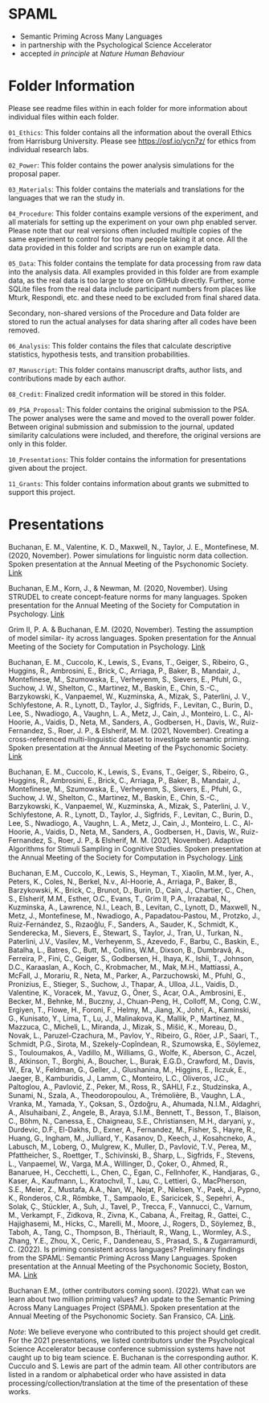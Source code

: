 # SPAML

- Semantic Priming Across Many Languages 
- in partnership with the Psychological Science Accelerator
- accepted *in principle* at *Nature Human Behaviour*

# Folder Information

Please see readme files within in each folder for more information about individual files within each folder. 

`01_Ethics`: This folder contains all the information about the overall Ethics from Harrisburg University. Please see https://osf.io/ycn7z/ for ethics from individual research labs. 

`02_Power`: This folder contains the power analysis simulations for the proposal paper. 

`03_Materials`: This folder contains the materials and translations for the languages that we ran the study in. 

`04_Procedure`: This folder contains example versions of the experiment, and all materials for setting up the experiment on your own php enabled server. Please note that our real versions often included multiple copies of the same experiment to control for too many people taking it at once. All the data provided in this folder and scripts are run on example data.  

`05_Data`: This folder contains the template for data processing from raw data into the analysis data. All examples provided in this folder are from example data, as the real data is too large to store on GitHub directly. Further, some SQLite files from the real data include participant numbers from places like Mturk, Respondi, etc. and these need to be excluded from final shared data. 

Secondary, non-shared versions of the Procedure and Data folder are stored to run the actual analyses for data sharing after all codes have been removed. 

`06_Analysis`: This folder contains the files that calculate descriptive statistics, hypothesis tests, and transition probabilities. 

`07_Manuscript`: This folder contains manuscript drafts, author lists, and contributions made by each author. 

`08_Credit`: Finalized credit information will be stored in this folder. 

`09_PSA_Proposal`: This folder contains the original submission to the PSA. The power analyses were the same and moved to the overall power folder. Between original submission and submission to the journal, updated similarity calculations were included, and therefore, the original versions are only in this folder. 

`10_Presentations`: This folder contains the information for presentations given about the project. 

`11_Grants`: This folder contains information about grants we submitted to support this project. 

# Presentations

Buchanan, E. M., Valentine, K. D., Maxwell, N., Taylor, J. E., Montefinese, M. (2020, November). Power simulations for linguistic norm data collection. Spoken presentation at the Annual Meeting of the Psychonomic Society. [Link](https://youtu.be/80B_Mxk4BpQ)

Buchanan, E.M., Korn, J., & Newman, M. (2020, November). Using STRUDEL to create concept-feature norms for many languages. Spoken presentation for the Annual Meeting of the Society for Computation in Psychology. [Link](https://youtu.be/R0_QYTPPmVM)

Grim II, P. A. & Buchanan, E.M. (2020, November). Testing the assumption of model similar- ity across languages. Spoken presentation for the Annual Meeting of the Society for Computation in Psychology. [Link](https://youtu.be/AyT1vx768Wg)

Buchanan, E. M., Cuccolo, K., Lewis, S.,  Evans, T., Geiger, S., Ribeiro, G., Huggins, R., Ambrosini, E., Brick, C., Arriaga, P., Baker, B., Mandair, J., Montefinese, M., Szumowska, E., Verheyenm, S., Sievers, E., Pfuhl, G., Suchow, J. W., Shelton, C., Martinez, M., Baskin, E., Chin, S.-C., Barzykowski, K., Vanpaemel, W., Kuzminska, A., Mizak, S., Paterlini, J. V., Schlyfestone, A. R., Lynott, D., Taylor, J., Sigfrids, F., Levitan, C., Burin, D., Lee, S., Nwadiogo, A., Vaughn, L. A., Metz, J., Cain, J., Monteiro, L. C., Al-Hoorie, A., Vaidis, D., Neta, M., Sanders, A., Godbersen, H., Davis, W., Ruiz-Fernandez, S., Roer, J. P., & Elsherif, M. M. (2021, November). Creating a cross-referenced multi-linguistic dataset to investigate semantic priming. Spoken presentation at the Annual Meeting of the Psychonomic Society. [Link](https://youtu.be/BOtfCxNCbG0)

Buchanan, E. M., Cuccolo, K., Lewis, S.,  Evans, T., Geiger, S., Ribeiro, G., Huggins, R., Ambrosini, E., Brick, C., Arriaga, P., Baker, B., Mandair, J., Montefinese, M., Szumowska, E., Verheyenm, S., Sievers, E., Pfuhl, G., Suchow, J. W., Shelton, C., Martinez, M., Baskin, E., Chin, S.-C., Barzykowski, K., Vanpaemel, W., Kuzminska, A., Mizak, S., Paterlini, J. V., Schlyfestone, A. R., Lynott, D., Taylor, J., Sigfrids, F., Levitan, C., Burin, D., Lee, S., Nwadiogo, A., Vaughn, L. A., Metz, J., Cain, J., Monteiro, L. C., Al-Hoorie, A., Vaidis, D., Neta, M., Sanders, A., Godbersen, H., Davis, W., Ruiz-Fernandez, S., Roer, J. P., & Elsherif, M. M. (2021, November). Adaptive Algorithms for Stimuli Sampling in Cognitive Studies. Spoken presentation at the Annual Meeting of the Society for Computation in Psychology. [Link](https://youtu.be/_J2uhXdktak)

Buchanan, E.M., Cuccolo, K., Lewis, S., Heyman, T., Xiaolin, M.M., Iyer, A., Peters, K., Coles, N., Berkel, N.v., Al-Hoorie, A., Arriaga, P., Baker, B., Barzykowski, K., Brick, C., Brunot, D., Burin, D., Cain, J., Chartier, C., Chen, S., Elsherif, M.M., Esther, O.C., Evans, T., Grim II, P.A., Irrazabal, N., Kuzminska, A., Lawrence, N.I., Leach, B., Levitan, C., Lynott, D., Maxwell, N., Metz, J., Montefinese, M., Nwadiogo, A., Papadatou-Pastou, M., Protzko, J., Ruiz-Fernández, S., Rızaoğlu, F., Sanders, A., Sauder, K., Schmidt, K., Senderecka, M., Sievers, E., Stewart, S., Taylor, J., Tran, U., Turkan, N., Paterlini, J.V., Vasilev, M., Verheyenm, S., Azevedo, F., Barbu, C., Baskin, E., Batalha, L., Batres, C., Butt, M., Collins, W.M., Dixson, B., Dumbravă, A., Ferreira, P., Fini, C., Geiger, S., Godbersen, H., Ihaya, K., Ishii, T., Johnson, D.C., Karaaslan, A., Koch, C., Krobmacher, M., Mak, M.H., Mattiassi, A., McFall, J., Morariu, R., Neta, M., Parker, A., Parzuchowski, M., Pfuhl, G., Pronizius, E., Stieger, S., Suchow, J., Thapar, A., Ulloa, J.L., Vaidis, D., Valentine, K., Voracek, M., Yavuz, G., Öner, S., Acar, O.A., Ambrosini, E., Becker, M., Behnke, M., Buczny, J., Chuan-Peng, H., Colloff, M., Cong, C.W., Ergiyen, T., Flowe, H., Foroni, F., Helmy, M., Jiang, X., Johri, A., Kaminski, G., Kunisato, Y., Lima, T., Lu, J., Malinakova, K., Mallik, P., Martínez, M., Mazzuca, C., Micheli, L., Miranda, J., Mizak, S., Mišić, K., Moreau, D., Novak, L., Paruzel-Czachura, M., Pavlov, Y., Ribeiro, G., Röer, J.P., Saari, T., Schmidt, P.G., Sirota, M., Szekely-Copîndean, R., Szumowska, E., Söylemez, S., Touloumakos, A., Vadillo, M., Williams, G., Wolfe, K., Aberson, C., Aczel, B., Atkinson, T., Borghi, A., Boucher, L., Burak, E.G.D., Crawford, M., Davis, W., Era, V., Feldman, G., Geller, J., Glushanina, M., Higgins, E., Ilczuk, E., Jaeger, B., Kamburidis, J., Lamm, C., Monteiro, L.C., Oliveros, J.C., Paltoglou, A., Pavlović, Z., Peker, M., Ross, R., SAHLI, F.z., Studzinska, A., Sunami, N., Szala, A., Theodoropoulou, A., Trémolière, B., Vaughn, L.A., Vranka, M., Yamada, Y., Çoksan, S., Özdoğru, A., Ahumada, N.I.M., Aldaghri, A., Alsuhaibani, Z., Angele, B., Araya, S.I.M., Bennett, T., Besson, T., Blaison, C., Böhm, N., Canessa, E., Chaigneau, S.E., Christiansen, M.H., daryani, y., Durdevic, D.F., El-Dakhs, D., Exner, A., Fernandez, M., Fisher, S., Hayre, R., Huang, G., Ingham, M., Julliard, Y., Kasanov, D., Keech, J., Kosahcneko, A., Labusch, M., Loberg, O., Mulgrew, K., Muller, D., Pavlović, T.V., Perea, M., Pfattheicher, S., Roettger, T., Schivinski, B., Sharp, L., Sigfrids, F., Stevens, L., Vanpaemel, W., Varga, M.A., Willinger, D., Çoker, O., Ahmed, R., Banaruee, H., Cecchetti, L., Chen, C., Egan, C., Fellnhofer, K., Handjaras, G., Kaser, A., Kaufmann, L., Kratochvíl, T., Lau, C., Lettieri, G., MacPherson, S.E., Meier, Z., Mustafa, A.A., Nan, W., Nejat, P., Nielsen, Y., Paek, J., Pypno, K., Ronderos, C.R., Römbke, T., Sampaolo, E., Saricicek, S., Sepehri, A., Solak, Ç., Stückler, A., Suh, J., Tavel, P., Trecca, F., Vannucci, C., Varnum, M., Verkampt, F., Zidkova, R., Zivna, K., Cabana, Á., Freitag, R., Gattei, C., Hajighasemi, M., Hicks, C., Marelli, M., Moore, J., Rogers, D., Söylemez, B., Taboh, A., Tang, C., Thompson, B., Thériault, R., Wang, L., Wormley, A.S., Zhang, Y.E., Zhou, X., Ceric, F., Dandeneau, S., Prasad, S., & Zugarramurdi, C. (2022). Is priming consistent across languages? Preliminary findings from the SPAML: Semantic Priming Across Many Languages. Spoken presentation at the Annual Meeting of the Psychonomic Society, Boston, MA. [Link](https://doomlab.quarto.pub/pnom22/#/title-slide) 

Buchanan E.M., (other contributors coming soon). (2022). What can we learn about two million priming values? An update to the Semantic Priming Across Many Languages Project (SPAML). Spoken presentation at the Annual Meeting of the Psychonomic Society. San Fransico, CA. [Link](https://doomlab.quarto.pub/pnom23/). 

*Note*: We believe everyone who contributed to this project should get credit. For the 2021 presentations, we listed contributors under the Psychological Science Accelerator because conference submission systems have not caught up to big team science. E. Buchanan is the corresponding author. K. Cucculo and S. Lewis are part of the admin team. All other contributors are listed in a random or alphabetical order who have assisted in data processing/collection/translation at the time of the presentation of these works. 
